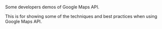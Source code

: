 Some developers demos of Google Maps API.

This is for showing some of the techniques and best practices when
using Google Maps API.

